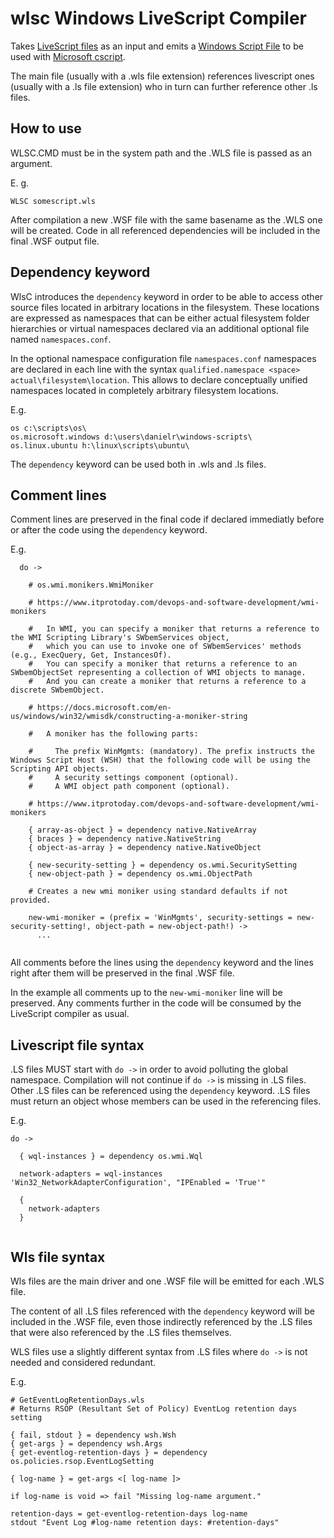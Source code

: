 # wlsc Windows LiveScript Compiler

Takes [LiveScript files](https://livescript.net/) as an input and emits a [Windows Script File](https://en.wikipedia.org/wiki/Windows_Script_File) to be used with [Microsoft cscript](https://learn.microsoft.com/en-us/windows-server/administration/windows-commands/cscript).

The main file (usually with a .wls file extension) references livescript ones (usually with a .ls file extension) who in turn can further reference other .ls files.

## How to use

WLSC.CMD must be in the system path and the .WLS file is passed as an argument.

E. g.

```
WLSC somescript.wls
```

After compilation a new .WSF file with the same basename as the .WLS one will be created.
Code in all referenced dependencies will be included in the final .WSF output file.

## Dependency keyword

WlsC introduces the `dependency` keyword in order to be able to access other source files located in arbitrary locations in the filesystem. These locations are expressed as namespaces that can be either actual filesystem folder hierarchies or virtual namespaces declared via an additional optional file named `namespaces.conf`.

In the optional namespace configuration file `namespaces.conf` namespaces are declared in each line with the syntax `qualified.namespace <space> actual\filesystem\location`. This allows to declare conceptually unified namespaces located in completely arbitrary filesystem locations.

E.g.

```
os c:\scripts\os\
os.microsoft.windows d:\users\danielr\windows-scripts\
os.linux.ubuntu h:\linux\scripts\ubuntu\
```

The `dependency` keyword can be used both in .wls and .ls files.

## Comment lines

Comment lines are preserved in the final code if declared immediatly before or after the code using the `dependency` keyword.

E.g.

```
  do ->
  
    # os.wmi.monikers.WmiMoniker

    # https://www.itprotoday.com/devops-and-software-development/wmi-monikers

    #   In WMI, you can specify a moniker that returns a reference to the WMI Scripting Library's SWbemServices object,
    #   which you can use to invoke one of SWbemServices' methods (e.g., ExecQuery, Get, InstancesOf).
    #   You can specify a moniker that returns a reference to an SWbemObjectSet representing a collection of WMI objects to manage.
    #   And you can create a moniker that returns a reference to a discrete SWbemObject.

    # https://docs.microsoft.com/en-us/windows/win32/wmisdk/constructing-a-moniker-string

    #   A moniker has the following parts:

    #     The prefix WinMgmts: (mandatory). The prefix instructs the Windows Script Host (WSH) that the following code will be using the Scripting API objects.
    #     A security settings component (optional).
    #     A WMI object path component (optional).

    # https://www.itprotoday.com/devops-and-software-development/wmi-monikers

    { array-as-object } = dependency native.NativeArray
    { braces } = dependency native.NativeString
    { object-as-array } = dependency native.NativeObject
    
    { new-security-setting } = dependency os.wmi.SecuritySetting
    { new-object-path } = dependency os.wmi.ObjectPath

    # Creates a new wmi moniker using standard defaults if not provided.

    new-wmi-moniker = (prefix = 'WinMgmts', security-settings = new-security-setting!, object-path = new-object-path!) ->
      ...
      
```

All comments before the lines using the `dependency` keyword and the lines right after them will be preserved in the final .WSF file.

In the example all comments up to the `new-wmi-moniker` line will be preserved.
Any comments further in the code will be consumed by the LiveScript compiler as usual.

## Livescript file syntax

.LS files MUST start with `do ->` in order to avoid polluting the global namespace. Compilation will not continue if `do ->` is missing in .LS files.
Other .LS files can be referenced using the `dependency` keyword.
.LS files must return an object whose members can be used in the referencing files.

E.g.

```
do ->
  
  { wql-instances } = dependency os.wmi.Wql
  
  network-adapters = wql-instances 'Win32_NetworkAdapterConfiguration', "IPEnabled = 'True'"
  
  {
    network-adapters
  }
  
```

## Wls file syntax

Wls files are the main driver and one .WSF file will be emitted for each .WLS file.

The content of all .LS files referenced with the `dependency` keyword will be included in the .WSF file, even those indirectly  referenced by the .LS files that were also referenced by the .LS files themselves.

WLS files use a slightly different syntax from .LS files where `do ->` is not needed and considered redundant.

E.g.

```
# GetEventLogRetentionDays.wls
# Returns RSOP (Resultant Set of Policy) EventLog retention days setting

{ fail, stdout } = dependency wsh.Wsh
{ get-args } = dependency wsh.Args
{ get-eventlog-retention-days } = dependency os.policies.rsop.EventLogSetting

{ log-name } = get-args <[ log-name ]>

if log-name is void => fail "Missing log-name argument."

retention-days = get-eventlog-retention-days log-name
stdout "Event Log #log-name retention days: #retention-days"

```
